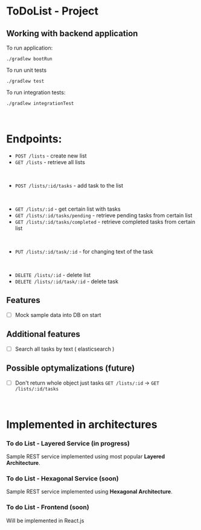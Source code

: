 # ToDoList - Project

## Working with backend application

To run application:
```
./gradlew bootRun
```
To run unit tests
```
./gradlew test
```
To run integration tests:
```
./gradlew integrationTest
```

<br>

# Endpoints:

* `POST /lists` - create new list
* `GET /lists` - retrieve all lists

<br>

* `POST /lists/:id/tasks` - add task to the list

<br>

* `GET /lists/:id` - get certain list with tasks
* `GET /lists/:id/tasks/pending` - retrieve pending tasks from certain list
* `GET /lists/:id/tasks/completed` - retrieve completed tasks from certain list

<br>

* `PUT /lists/:id/task/:id` - for changing text of the task

<br>

* `DELETE /lists/:id` - delete list
* `DELETE /lists/:id/task/:id` - delete task


## Features
- [ ] Mock sample data into DB on start

## Additional features
- [ ] Search all tasks by text ( elasticsearch )

## Possible optymalizations (future)
- [ ] Don't return whole object just tasks `GET /lists/:id` -> `GET /lists/:id/tasks`

<br>

# Implemented in architectures

### To do List - Layered Service (in progress)
Sample REST service implemented using most popular **Layered Architecture**.

### To do List - Hexagonal Service (soon)
Sample REST service implemented using **Hexagonal Architecture**. 

### To do List - Frontend (soon)
Will be implemented in React.js
